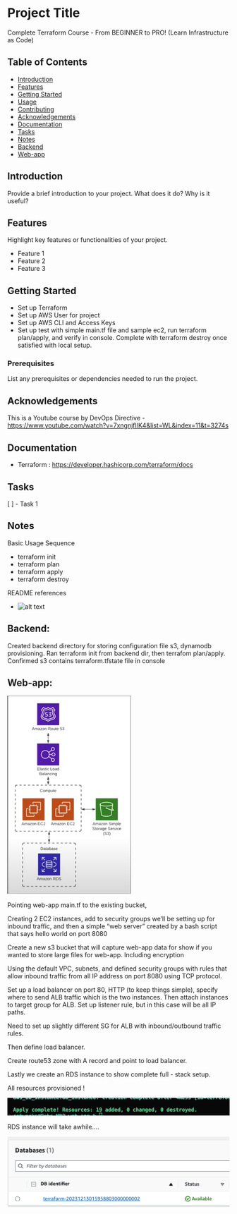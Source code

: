 # Project Title

Complete Terraform Course - From BEGINNER to PRO! (Learn Infrastructure as Code)

## Table of Contents

- [Introduction](#introduction)
- [Features](#features)
- [Getting Started](#getting-started)
- [Usage](#usage)
- [Contributing](#contributing)
- [Acknowledgements](#acknowledgements)
- [Documentation](#documentation)
- [Tasks](#tasks)
- [Notes](#notes)
- [Backend](#backend)
- [Web-app](#web-app)

## Introduction

Provide a brief introduction to your project. What does it do? Why is it useful?

## Features

Highlight key features or functionalities of your project.

- Feature 1
- Feature 2
- Feature 3

## Getting Started

- Set up Terraform
- Set up AWS User for project
- Set up AWS CLI and Access Keys
- Set up test with simple main.tf file and sample ec2, run terraform plan/apply, and verify in console. Complete with terraform destroy once satisfied with local setup.

### Prerequisites

List any prerequisites or dependencies needed to run the project.

## Acknowledgements

This is a Youtube course by DevOps Directive - https://www.youtube.com/watch?v=7xngnjfIlK4&list=WL&index=11&t=3274s

## Documentation

- Terraform : https://developer.hashicorp.com/terraform/docs

## Tasks

[ ] - Task 1

## Notes

Basic Usage Sequence

- terraform init
- terraform plan
- terraform apply
- terraform destroy

README references

- ![alt text](http://url/to/img.png)

## Backend:

Created backend directory for storing configuration file s3, dynamodb provisioning. Ran terraform init from backend dir, then terrafom plan/apply. Confirmed s3 contains terraform.tfstate file in console

## Web-app:

![alt text](./photos/web-app-arch.png)

Pointing web-app main.tf to the existing bucket,

Creating 2 EC2 instances, add to security groups we’ll be setting up for inbound traffic, and then a simple “web server” created by a bash script that says hello world on port 8080

Create a new s3 bucket that will capture web-app data for show if you wanted to store large files for web-app. Including encryption

Using the default VPC, subnets, and defined security groups with rules that allow inbound traffic from all IP address on port 8080 using TCP protocol.

Set up a load balancer on port 80, HTTP (to keep things simple), specify where to send ALB traffic which is the two instances. Then attach instances to target group for ALB. Set up listener rule, but in this case will be all IP paths.

Need to set up slightly different SG for ALB with inbound/outbound traffic rules.

Then define load balancer.

Create route53 zone with A record and point to load balancer.

Lastly we create an RDS instance to show complete full - stack setup.

All resources provisioned !

![alt text](./photos/tf-applied.png)

RDS instance will take awhile....

![alt text](./photos/rds-up.png)
